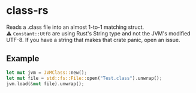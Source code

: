 # class-rs

Reads a .class file into an almost 1-to-1 matching struct.\
⚠️ `Constant::Utf8` are using Rust's String type and not the JVM's modified UTF-8. If you have a string that makes that crate panic, open an issue.

## Example

```rust
let mut jvm = JVMClass::new();
let mut file = std::fs::File::open("Test.class").unwrap();
jvm.load(&mut file).unwrap();
```
